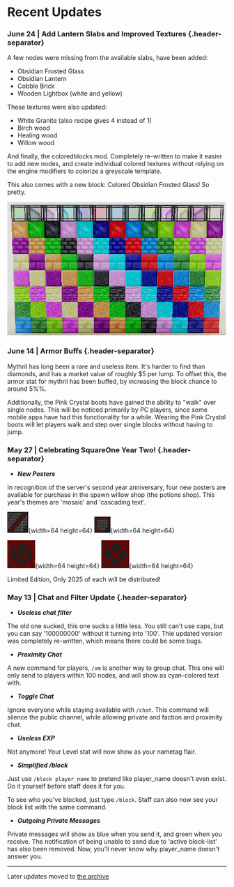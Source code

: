 # Recent Updates

### June 24 | Add Lantern Slabs and Improved Textures {.header-separator}

A few nodes were missing from the available slabs, have been added:

- Obsidian Frosted Glass
- Obsidian Lantern
- Cobble Brick
- Wooden Lightbox (white and yellow)

These textures were also updated:

- White Granite (also recipe gives 4 instead of 1)
- Birch wood
- Healing wood
- Willow wood

And finally, the coloredblocks mod. Completely re-written to make it easier to add new nodes, and create individual colored textures without relying on the engine modifiers to colorize a greyscale template.

This also comes with a new block: Colored Obsidian Frosted Glass! So pretty.

![Screenshot of Colored Blocks](/images/other/game_textures/Screenshot_2025-06-24_11-09-16.png)


### June 14 | Armor Buffs {.header-separator}

Mythril has long been a rare and useless item. It's harder to find than diamonds, and has a market value of roughly $5 per lump. To offset this, the armor stat for mythril has been buffed, by increasing the block chance to around 5%%.

Additionally, the Pink Crystal boots have gained the ability to "walk" over single nodes. This will be noticed primarily by PC players, since some mobile apps have had this functionality for a while. Wearing the Pink Crystal boots will let players walk and step over single blocks without having to jump.


### May 27 | Celebrating SquareOne Year Two! {.header-separator}

- ***New Posters***

In recognition of the server's second year anniversary, four new posters are available for purchase in the spawn willow shop (the potions shop). This year's themes are 'mosaic' and 'cascading text'.

![SquareOne Poster Anniversary 2025](/images/other/logos_icons/squareone_poster_anniversary_2025.png){width=64 height=64} ![SquareOne Poster Are One](/images/other/logos_icons/squareone_poster_are_one.png){width=64 height=64}

![SquareOne Poster Logo Mosaic 1](/images/other/logos_icons/squareone_poster_logo_mosaic_1.png){width=64 height=64} ![SquareOne Poster Logo Mosaic 2](/images/other/logos_icons/squareone_poster_logo_mosaic_2.png){width=64 height=64}

Limited Edition, Only 2025 of each will be distributed!

### May 13 | Chat and Filter Update {.header-separator}

- ***Useless chat filter***

The old one sucked, this one sucks a little less. You still can't use caps, but you can say '100000000' without it turning into '100'. Thie updated version was completely re-written, which means there could be some bugs.

- ***Proximity Chat***

A new command for players, `/xm` is another way to group chat. This one will only send to players within 100 nodes, and will show as cyan-colored text with.

- ***Toggle Chat***

Ignore everyone while staying available with `/chat`. This command will silence the public channel, while allowing private and faction and proximity chat.

- ***Useless EXP***

Not anymore! Your Level stat will now show as your nametag flair.

- ***Simplified /block***

Just use `/block player_name` to pretend like player_name doesn't even exist. Do it yourself before staff does it for you.

To see who you've blocked, just type `/block`. Staff can also now see your block list with the same command.

- ***Outgoing Private Messages***

Private messages will show as blue when you send it, and green when you receive. The notification of being unable to send due to 'active block-list' has also been removed. Now, you'll never know why player_name doesn't answer you.

___

Later updates moved to [the archive](/pages/archive/index.html)

